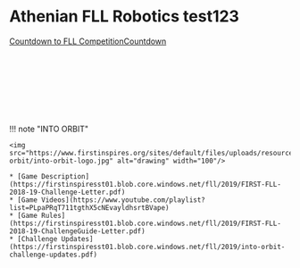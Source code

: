 # Athenian FLL Robotics test123

<div data-type="countdown" data-id="1539785" class="tickcounter" style="width: 100%; position: relative; padding-bottom: 25%"><a href="//www.tickcounter.com/countdown/1539785/countdown-to-fll-competition" title="Countdown to FLL Competition">Countdown to FLL Competition</a><a href="//www.tickcounter.com/" title="Countdown">Countdown</a></div><script>(function(d, s, id) { var js, pjs = d.getElementsByTagName(s)[0]; if (d.getElementById(id)) return; js = d.createElement(s); js.id = id; js.src = "//www.tickcounter.com/static/js/loader.js"; pjs.parentNode.insertBefore(js, pjs); }(document, "script", "tickcounter-sdk"));</script>

!!! note "INTO ORBIT"

    <img src="https://www.firstinspires.org/sites/default/files/uploads/resource_library/fll/into-orbit/into-orbit-logo.jpg" alt="drawing" width="100"/>
    
    * [Game Description](https://firstinspiresst01.blob.core.windows.net/fll/2019/FIRST-FLL-2018-19-Challenge-Letter.pdf)
    * [Game Videos](https://www.youtube.com/playlist?list=PLpaPRqT711tgthX5cNEvayldhsrtBVape)
    * [Game Rules](https://firstinspiresst01.blob.core.windows.net/fll/2019/FIRST-FLL-2018-19-ChallengeGuide-Letter.pdf)
    * [Challenge Updates](https://firstinspiresst01.blob.core.windows.net/fll/2019/into-orbit-challenge-updates.pdf)

